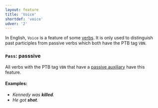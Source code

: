 ```yaml
---
layout: feature
title: 'Voice'
shortdef: 'voice'
udver: '2'
---
```


In English, `Voice` is a feature of some [verbs](en-pos/VERB). It is only used to distinguish past participles from passive verbs which both have the PTB tag `VBN`.

### <a name="Pass">`Pass`</a>: passsive

All verbs with the PTB tag `VBN` that have a [passive auxiliary](en-dep/auxpass) have this feature.

#### Examples:

* _Kennedy was <b>killed</b>._
* _He got <b>shot</b>._
<!-- Interlanguage links updated St lis 3 20:58:32 CET 2021 -->
